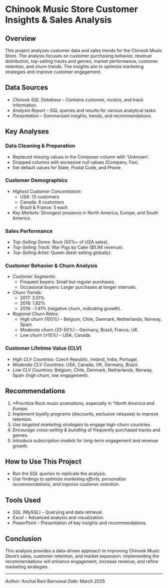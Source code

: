 # Chinook Music Store Customer Insights & Sales Analysis

## Overview
This project analyzes customer data and sales trends for the Chinook Music Store. The analysis focuses on customer purchasing behavior, revenue distribution, top-selling tracks and genres, market performance, customer retention, and churn trends. The insights aim to optimize marketing strategies and improve customer engagement.

## Data Sources
- *Chinook SQL Database* – Contains customer, invoice, and track information.
- *Analysis Report* – SQL queries and results for various analytical tasks.
- *Presentation* – Summarized insights, trends, and recommendations.

## Key Analyses

### Data Cleaning & Preparation
- Replaced missing values in the Composer column with 'Unknown'.
- Dropped columns with excessive null values (Company, Fax).
- Set default values for State, Postal Code, and Phone.

### Customer Demographics
- *Highest Customer Concentration:*  
  - USA: 13 customers  
  - Canada: 8 customers  
  - Brazil & France: 5 each  
- *Key Markets:* Strongest presence in North America, Europe, and South America.

### Sales Performance
- *Top-Selling Genre:* Rock (50%+ of USA sales).
- *Top-Selling Track:* War Pigs by Cake ($5.94 revenue).
- *Top-Selling Artist:* Queen (best-selling globally).

### Customer Behavior & Churn Analysis
- *Customer Segments:*  
  - Frequent buyers: Small but regular purchases.  
  - Occasional buyers: Larger purchases at longer intervals.  
- *Churn Trends:*  
  - 2017: 3.51%  
  - 2018: 1.82%  
  - 2019: -7.41% (negative churn, indicating growth).  
- *Regional Churn Rates:*  
  - *High churn (100%)* – Belgium, Chile, Denmark, Netherlands, Norway, Spain.  
  - *Moderate churn (33-50%)* – Germany, Brazil, France, UK.  
  - *Low churn (≤15%)* – USA, Canada.  

### Customer Lifetime Value (CLV)
- *High CLV Countries:* Czech Republic, Ireland, India, Portugal.
- *Moderate CLV Countries:* USA, Canada, UK, Germany, Brazil.
- *Low CLV Countries:* Belgium, Chile, Denmark, Netherlands, Norway, Spain (high churn, low engagement).

## Recommendations
1. *Prioritize Rock music promotions, especially in **North America and Europe*.
2. *Implement loyalty programs* (discounts, exclusive releases) to improve retention.
3. *Use targeted marketing strategies* to engage high-churn countries.
4. *Encourage cross-selling & bundling* of frequently purchased tracks and genres.
5. *Introduce subscription models* for long-term engagement and revenue growth.

## How to Use This Project
- Run the *SQL queries* to replicate the analysis.
- Use findings to *optimize marketing efforts, personalize recommendations, and improve customer retention*.

## Tools Used
- *SQL* (MySQL) – Querying and data retrieval.
- *Excel* – Advanced analysis and visualization.
- *PowerPoint* – Presentation of key insights and recommendations.

## Conclusion
This analysis provides a data-driven approach to improving Chinook Music Store’s sales, customer retention, and market expansion. Implementing the recommendations will enhance engagement, increase revenue, and refine marketing strategies.

---

*Author:* Anchal Rani Barnowal 
*Date:* March 2025

